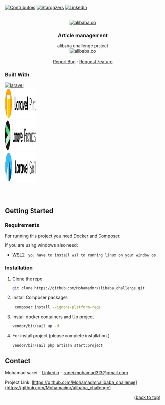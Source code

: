 [![Contributors][contributors-shield]][contributors-url]
[![Stargazers][stars-shield]][stars-url]
[![LinkedIn][linkedin-shield]][linkedin-url]


<br />
<div align="center" id="readme-top">
  <a href="https://github.com/Mohamadmr/alibaba_challenge">
    <img src="https://cdn.alibaba.ir/h2/desktop/assets/images/shawl_logotype-d6b14ca0.svg" alt="alibaba.co" width="150" height="150">
  </a>

<h3 align="center">Article management</h3>

  <p align="center">
    alibaba challenge project
    <br />
    <img src="https://cdn.alibaba.ir/h2/desktop/assets/images/shawl_logotype-d6b14ca0.svg" alt="alibaba.co" width="80" height="80">
    <br />
    <br />
    <a href="https://github.com/Mohamadmr/alibaba_challenge/issues">Report Bug</a>
    ·
    <a href="https://github.com/Mohamadmr/alibaba_challenge/issues">Request Feature</a>
  </p>
</div>

### Built With

<div>
  <a href="https://laravel.com">
    <img src="https://raw.githubusercontent.com/laravel/art/master/logo-lockup/5%20SVG/2%20CMYK/1%20Full%20Color/laravel-logolockup-cmyk-red.svg" alt="laravel" width="100" height="100">
  </a>
  <br>
  <a href="https://laravel.com/docs/10.x/pint">
    <img src="https://github.com/laravel/pint/blob/main/art/logo.svg" alt="pint" width="100" height="100">
  </a>
  <br>
  <a href="https://laravel.com/docs/10.x/prompts">
    <img src="https://github.com/laravel/prompts/blob/main/art/logo.svg" alt="prompts" width="100" height="100">
  </a>
  <br>
  <a href="https://laravel.com/docs/10.x/sail">
    <img src="https://raw.githubusercontent.com/laravel/sail/2276a8d9d6cfdcaad98bf67a34331d100149d5b6/art/logo.svg" alt="sail" width="100" height="100">
  </a>
</div>


<br /><br />
<!-- GETTING STARTED -->

## Getting Started

### Requirements

For running this project you need [Docker](https://www.docker.com/) and [Composer](https://getcomposer.org/).

If you are using windows also need:

* [WSL2](https://learn.microsoft.com/en-us/windows/wsl/install)
  ` you have to install wsl to running linux on your window os.`
  <br>

### Installation

1. Clone the repo
   ```sh
   git clone https://github.com/Mohamadmr/alibaba_challenge.git
   ```
2. Install Composer packages
   ```sh
    composer install --ignore-platform-reqs
    ```
3. Install docker containers and Up project
    ```sh
   vendor/bin/sail up -d
    ```
4. For install project (please complete installation.)
   ```sh
   vendor/bin/sail php artisan start:project
   ```

<!-- CONTACT -->

## Contact

Mohamad sanei - [Linkedin](https://www.linkedin.com/in/mohamadsanei/) - sanei.mohamad313@gmail.com

Project
Link: [https://github.com/Mohamadmr/alibaba_challenge](https://github.com/Mohamadmr/alibaba_challenge)

<p align="right">(<a href="#readme-top">back to top</a>)</p>



<!-- MARKDOWN LINKS & IMAGES -->
<!-- https://www.markdownguide.org/basic-syntax/#reference-style-links -->

[contributors-shield]: https://img.shields.io/github/contributors/github_username/repo_name.svg?style=for-the-badge

[contributors-url]: https://github.com/Mohamadmr/alibaba_challenge/graphs/contributors

[stars-shield]: https://img.shields.io/github/stars/github_username/repo_name.svg?style=for-the-badge

[stars-url]: https://github.com/Mohamadmr/alibaba_challenge/stargazers

[linkedin-shield]: https://img.shields.io/badge/-LinkedIn-black.svg?style=for-the-badge&logo=linkedin&colorB=555

[linkedin-url]: https://www.linkedin.com/in/mohamadsanei/
